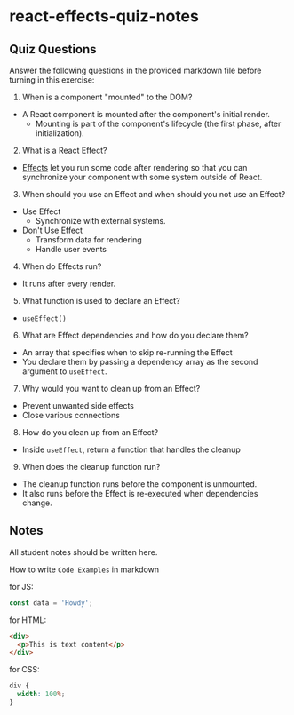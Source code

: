 # react-effects-quiz-notes

## Quiz Questions

Answer the following questions in the provided markdown file before turning in this exercise:

1. When is a component "mounted" to the DOM?

- A React component is mounted after the component's initial render.
  - Mounting is part of the component's lifecycle (the first phase, after initialization).

2. What is a React Effect?

- <ins>Effects</ins> let you run some code after rendering so that you can synchronize your component with some system outside of React.

3. When should you use an Effect and when should you not use an Effect?

- Use Effect
  - Synchronize with external systems.
- Don't Use Effect
  - Transform data for rendering
  - Handle user events

4. When do Effects run?

- It runs after every render.

5. What function is used to declare an Effect?

- `useEffect()`

6. What are Effect dependencies and how do you declare them?

- An array that specifies when to skip re-running the Effect
- You declare them by passing a dependency array as the second argument to `useEffect`.

7. Why would you want to clean up from an Effect?

- Prevent unwanted side effects
- Close various connections

8. How do you clean up from an Effect?

- Inside `useEffect`, return a function that handles the cleanup

9. When does the cleanup function run?

- The cleanup function runs before the component is unmounted.
- It also runs before the Effect is re-executed when dependencies change.

## Notes

All student notes should be written here.

How to write `Code Examples` in markdown

for JS:

```javascript
const data = 'Howdy';
```

for HTML:

```html
<div>
  <p>This is text content</p>
</div>
```

for CSS:

```css
div {
  width: 100%;
}
```
